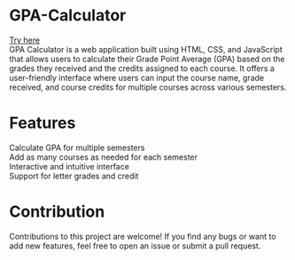 # GPA-Calculator

<a href="https://gpa-calculator-shu4bham.vercel.app/"> Try here </a> <br>
GPA Calculator is a web application built using HTML, CSS, and JavaScript that allows users to calculate their Grade Point Average (GPA) based on the grades they received and the credits assigned to each course. It offers a user-friendly interface where users can input the course name, grade received, and course credits for multiple courses across various semesters.

# Features

Calculate GPA for multiple semesters <br>
Add as many courses as needed for each semester <br>
Interactive and intuitive interface <br>
Support for letter grades and credit <br>

# Contribution

Contributions to this project are welcome! If you find any bugs or want to add new features, feel free to open an issue or submit a pull request.
